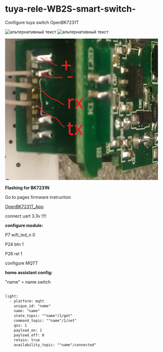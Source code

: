 # tuya-rele-WB2S-smart-switch-

<p>
Configure tuya switch OpenBK7231T
</p>
<img src="https://github.com/Alexxx113/tuya-rele-WB2S-smart-switch-/blob/main/IMG_20220717_025042.jpg" alt="альтернативный текст" />
<img src="https://github.com/Alexxx113/tuya-rele-WB2S-smart-switch-/blob/main/IMG_20220717_025051.jpg" alt="альтернативный текст" />
<p></p>



<img src="https://github.com/Alexxx113/tuya-rele-WB2S-smart-switch-/blob/main/rele%20uart.jpg" alt="альтернативный текст" />

<p></p>
<b>Flashing for <red>BK7231N</red></b>
<p></p>
<p>Go to pages firmware instruction</p>


<a href="https://github.com/openshwprojects/OpenBK7231T_App">OpenBK7231T_App</a>

<p></p>
<p>connect uart 3.3v !!!!</p>


<p></p>
<b>configure module:</b>
<p></p>
<p>P7 wifi_led_n 0</p>
<p>P24 btn 1</p>
<p>P26 rel 1</p>

<p>configure MQTT</p>

<b>home assistant config:</b>
<p>"name" = name switch</p>

<div class="snippet-clipboard-content notranslate position-relative overflow-auto" data-snippet-clipboard-copy-content="">
  <pre class="notranslate">
  <code>
light:
  - platform: mqtt
    unique_id: "name"
    name: "name"
    state_topic: ""name"/1/get"
    command_topic: ""name"/1/set"
    qos: 1
    payload_on: 1
    payload_off: 0
    retain: true
    availability_topic: ""name"/connected"
  </code>
  </pre>
</div>



